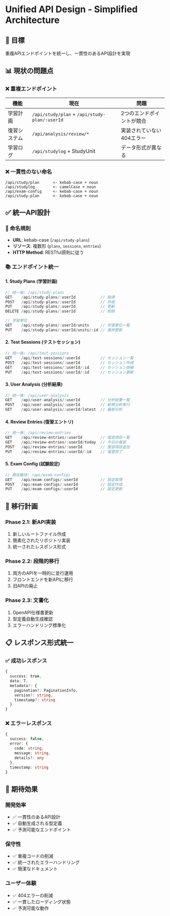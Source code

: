 # Unified API Design - Simplified Architecture

## 🎯 目標
重複APIエンドポイントを統一し、一貫性のあるAPI設計を実現

## 📊 現状の問題点

### ❌ 重複エンドポイント
| 機能 | 現在 | 問題 |
|------|------|------|
| 学習計画 | `/api/study/plan` + `/api/study-plan/:userId` | 2つのエンドポイントが競合 |
| 復習システム | `/api/analysis/review/*` | 実装されていない404エラー |
| 学習ログ | `/api/studylog` + StudyUnit | データ形式が異なる |

### ❌ 一貫性のない命名
```
/api/study/plan      <- kebab-case + noun
/api/studylog        <- camelCase + noun  
/api/exam-config     <- kebab-case + noun
/api/study-plan      <- kebab-case + noun
```

## ✅ 統一API設計

### 🎯 命名規則
- **URL**: kebab-case (`/api/study-plans`)
- **リソース**: 複数形 (`plans`, `sessions`, `entries`)
- **HTTP Method**: RESTful原則に従う

### 📚 エンドポイント統一

#### 1. Study Plans (学習計画)
```typescript
// 統一後: /api/study-plans
GET    /api/study-plans/:userId           // 取得
POST   /api/study-plans/:userId           // 作成
PUT    /api/study-plans/:userId           // 更新
DELETE /api/study-plans/:userId           // 削除

// 学習単位
GET    /api/study-plans/:userId/units     // 学習単位一覧
PUT    /api/study-plans/:userId/units/:id // 進捗更新
```

#### 2. Test Sessions (テストセッション)
```typescript
// 統一後: /api/test-sessions
GET    /api/test-sessions/:userId         // セッション一覧
POST   /api/test-sessions/:userId         // セッション作成
GET    /api/test-sessions/:userId/:id     // セッション詳細
PUT    /api/test-sessions/:userId/:id     // セッション更新
```

#### 3. User Analysis (分析結果)
```typescript
// 統一後: /api/user-analysis
GET    /api/user-analysis/:userId         // 分析結果一覧
POST   /api/user-analysis/:userId         // 新規分析実行
GET    /api/user-analysis/:userId/latest  // 最新分析
```

#### 4. Review Entries (復習エントリ)
```typescript
// 統一後: /api/review-entries
GET    /api/review-entries/:userId        // 復習項目一覧
GET    /api/review-entries/:userId/today  // 今日の復習
POST   /api/review-entries/:userId        // 復習項目追加
PUT    /api/review-entries/:userId/:id    // 復習完了
```

#### 5. Exam Config (試験設定)
```typescript
// 既存維持: /api/exam-configs
GET    /api/exam-configs/:userId          // 設定取得
POST   /api/exam-configs/:userId          // 設定作成
PUT    /api/exam-configs/:userId          // 設定更新
```

## 🔄 移行計画

### Phase 2.1: 新API実装
1. 新しいルートファイル作成
2. 簡素化されたリポジトリ実装
3. 統一されたレスポンス形式

### Phase 2.2: 段階的移行
1. 両方のAPIを一時的に並行運用
2. フロントエンドを新APIに移行
3. 旧APIの廃止

### Phase 2.3: 文書化
1. OpenAPI仕様書更新
2. 型定義自動生成確認
3. エラーハンドリング標準化

## 📋 レスポンス形式統一

### ✅ 成功レスポンス
```typescript
{
  success: true,
  data: T,
  metadata?: {
    pagination?: PaginationInfo,
    version?: string,
    timestamp?: string
  }
}
```

### ❌ エラーレスポンス  
```typescript
{
  success: false,
  error: {
    code: string,
    message: string,
    details?: any
  },
  timestamp: string
}
```

## 🎯 期待効果

### 開発効率
- ✅ 一貫性のあるAPI設計
- ✅ 自動生成される型定義
- ✅ 予測可能なエンドポイント

### 保守性
- ✅ 重複コードの削減
- ✅ 統一されたエラーハンドリング
- ✅ 簡潔なドキュメント

### ユーザー体験
- ✅ 404エラーの削減
- ✅ 一貫したローディング状態
- ✅ 予測可能な動作